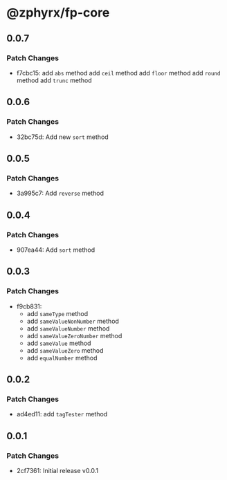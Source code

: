 # @zphyrx/fp-core

## 0.0.7

### Patch Changes

- f7cbc15: add `abs` method
  add `ceil` method
  add `floor` method
  add `round` method
  add `trunc` method

## 0.0.6

### Patch Changes

- 32bc75d: Add new `sort` method

## 0.0.5

### Patch Changes

- 3a995c7: Add `reverse` method

## 0.0.4

### Patch Changes

- 907ea44: Add `sort` method

## 0.0.3

### Patch Changes

- f9cb831:
  - add `sameType` method
  - add `sameValueNonNumber` method
  - add `sameValueNumber` method
  - add `sameValueZeroNumber` method
  - add `sameValue` method
  - add `sameValueZero` method
  - add `equalNumber` method

## 0.0.2

### Patch Changes

- ad4ed11: add `tagTester` method

## 0.0.1

### Patch Changes

- 2cf7361: Initial release v0.0.1

